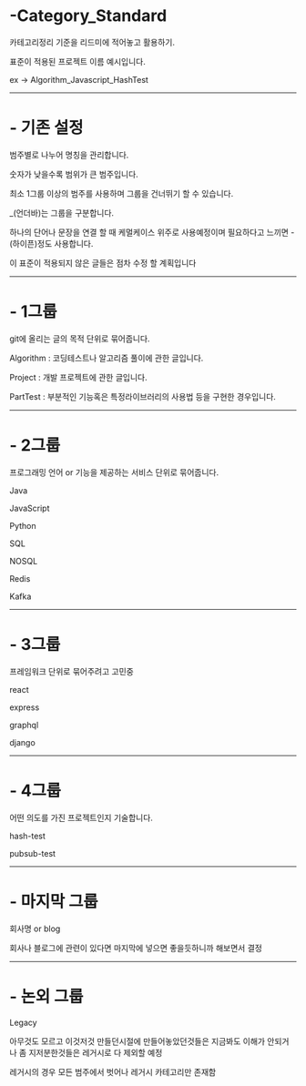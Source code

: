 # -Category_Standard
카테고리정리 기준을 리드미에 적어놓고 활용하기.


표준이 적용된 프로젝트 이름 예시입니다.

ex ->  Algorithm_Javascript_HashTest

----------------------------------------------------------------
# - 기존 설정

범주별로 나누어 명칭을 관리합니다.

숫자가 낮을수록 범위가 큰 범주입니다.

최소 1그룹 이상의 범주를 사용하며 그룹을 건너뛰기 할 수 있습니다.

_(언더바)는 그룹을 구분합니다.

하나의 단어나 문장을 연결 할 때 케멀케이스 위주로 사용예정이며 필요하다고 느끼면 -(하이픈)정도 사용합니다.

이 표준이 적용되지 않은 글들은 점차 수정 할 계획입니다

----------------------------------------------------------------
# - 1그룹

git에 올리는 글의 목적 단위로 묶어줍니다.

Algorithm : 코딩테스트나 알고리즘 풀이에 관한 글입니다.

Project : 개발 프로젝트에 관한 글입니다.

PartTest : 부분적인 기능혹은 특정라이브러리의 사용법 등을 구현한 경우입니다.

----------------------------------------------------------------
# - 2그룹

프로그래밍 언어 or 기능을 제공하는 서비스 단위로 묶어줍니다. 

Java

JavaScript

Python

SQL

NOSQL

Redis

Kafka

----------------------------------------------------------------
# - 3그룹

프레임워크 단위로 묶어주려고 고민중

react

express

graphql

django

----------------------------------------------------------------
# - 4그룹

어떤 의도를 가진 프로젝트인지 기술합니다.

hash-test

pubsub-test
 
----------------------------------------------------------------

# - 마지막 그룹
회사명 or blog

회사나 블로그에 관련이 있다면 마지막에 넣으면 좋을듯하니까 해보면서 결정

----------------------------------------------------------------

# - 논외 그룹
Legacy

아무것도 모르고 이것저것 만들던시절에 만들어놓았던것들은 지금봐도 이해가 안되거나 좀 지저분한것들은 레거시로 다 제외할 예정

레거시의 경우 모든 범주에서 벗어나 레거시 카테고리만 존재함



